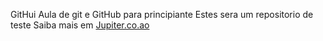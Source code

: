 GitHui
Aula de git e GitHub para principiante
Estes sera um repositorio de teste
Saiba mais em [Jupiter.co.ao](https://jupiter.co.ao)

